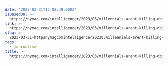 ```yaml
---
date: '2023-03-31T12:08:49.000Z'
isBasedOn: >-
  https://nymag.com/intelligencer/2023/03/millennials-arent-killing-objective-news-the-market-is.html
link: >-
  https://nymag.com/intelligencer/2023/03/millennials-arent-killing-objective-news-the-market-is.html
slug: >-
  2023-03-31-httpsnymagcomintelligencer202303millennials-arent-killing-objective-news-the-market-ishtml
tags:
  - journalism
title: >-
  https://nymag.com/intelligencer/2023/03/millennials-arent-killing-objective-news-the-market-is.html
---
```


